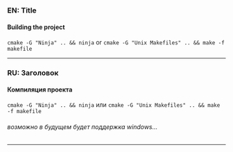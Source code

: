 ### EN:  Title
#### Building the project
`cmake -G "Ninja" .. && ninja` or `cmake -G "Unix Makefiles" .. && make -f makefile`
___
### RU:  Заголовок
#### Компиляция проекта
`cmake -G "Ninja" .. && ninja` или `cmake -G "Unix Makefiles" .. && make -f makefile`
###### возможно в будущем будет поддержка windows...
___
